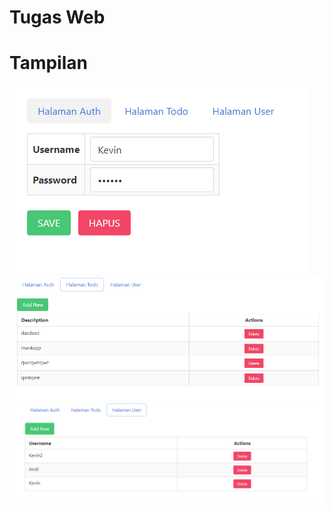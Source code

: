 # Tugas Web
# Tampilan
![Halaman auth](https://github.com/ktannady/TugasWeb/blob/main/Halaman%20auth.png)
![Halaman Todo](https://github.com/ktannady/TugasWeb/blob/main/Halaman%20Todo.png)
![Halaman User](https://github.com/ktannady/TugasWeb/blob/main/Halaman%20User.png)
